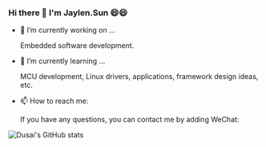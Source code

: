 ### Hi there 👋 I'm Jaylen.Sun 😄😄

- 🔭 I’m currently working on ...

  Embedded software development.

- 🌱 I’m currently learning ...

  MCU development, Linux drivers, applications, framework design ideas, etc.

- 📫 How to reach me:

  If you have any questions, you can contact me by adding WeChat:

<!--
**Jaylensun/Jaylensun** is a ✨ _special_ ✨ repository because its `README.md` (this file) appears on your GitHub profile.

Here are some ideas to get you started:

- 🔭 I’m currently working on ...
- 🌱 I’m currently learning ...
- 👯 I’m looking to collaborate on ...
- 🤔 I’m looking for help with ...
- 💬 Ask me about ...
- 📫 How to reach me: ...
- 😄 Pronouns: ...
- ⚡ Fun fact: ...
-->
![Dusai's GitHub stats](https://github-readme-stats.vercel.app/api?username=stacklens)
